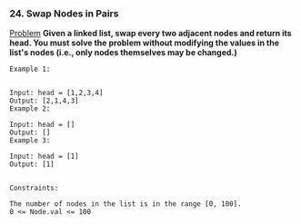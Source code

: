 ### 24. Swap Nodes in Pairs

[Problem](https://leetcode.com/problems/swap-nodes-in-pairs/)
**Given a linked list, swap every two adjacent nodes and return its head. You must solve the problem without modifying the values in the list's nodes (i.e., only nodes themselves may be changed.)**

 
```
Example 1:


Input: head = [1,2,3,4]
Output: [2,1,4,3]
Example 2:

Input: head = []
Output: []
Example 3:

Input: head = [1]
Output: [1]
 

Constraints:

The number of nodes in the list is in the range [0, 100].
0 <= Node.val <= 100
```